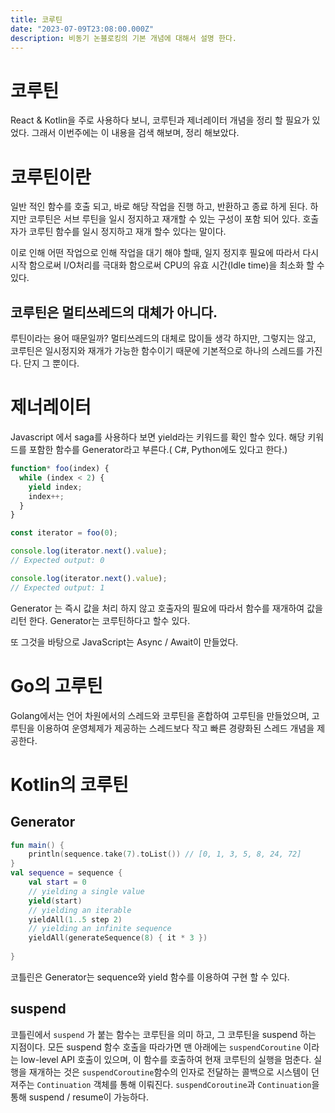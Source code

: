 ```yaml
---
title: 코루틴
date: "2023-07-09T23:08:00.000Z"
description: 비동기 논블로킹의 기본 개념에 대해서 설명 한다.
---
```

# 코루틴

React & Kotlin을 주로 사용하다 보니, 코루틴과 제너레이터 개념을 정리 할 필요가 있었다. 그래서 이번주에는 이 내용을 검색 해보며, 정리 해보았다.

# 코루틴이란

 일반 적인 함수를 호출 되고, 바로 해당 작업을 진행 하고, 반환하고 종료 하게 된다. 하지만 코루틴은 서브 루틴을 일시 정지하고 재개할 수 있는 구성이 포함 되어 있다. 호출자가 코루틴 함수를 일시 정지하고 재개 할수 있다는 말이다.

 이로 인해 어떤 작업으로 인해 작업을 대기 해야 할때, 일지 정지후 필요에 따라서 다시 시작 함으로써 I/O처리를 극대화 함으로써 CPU의 유효 시간(Idle time)을 최소화 할 수 있다.

## 코루틴은 멀티쓰레드의 대체가 아니다.

 루틴이라는 용어 때문일까? 멀티쓰레드의 대체로 많이들 생각 하지만, 그렇지는 않고, 코루틴은 일시정지와 재개가 가능한 함수이기 때문에 기본적으로 하나의 스레드를 가진다. 단지 그 뿐이다.

# 제너레이터

 Javascript 에서 saga를 사용하다 보면 yield라는 키워드를 확인 할수 있다. 해당 키워드를 포함한 함수를 Generator라고 부른다.( C#, Python에도 있다고 한다.)

```javascript
function* foo(index) {
  while (index < 2) {
    yield index;
    index++;
  }
}

const iterator = foo(0);

console.log(iterator.next().value);
// Expected output: 0

console.log(iterator.next().value);
// Expected output: 1
```

  Generator 는 즉시 값을 처리 하지 않고 호출자의 필요에 따라서 함수를 재개하여 값을 리턴 한다. Generator는 코루틴하다고 할수 있다.

 또 그것을 바탕으로 JavaScript는 Async / Await이 만들었다. 

# Go의 고루틴

 Golang에서는 언어 차원에서의 스레드와 코루틴을 혼합하여 고루틴을 만들었으며, 고루틴을 이용하여 운영체제가 제공하는 스레드보다 작고 빠른 경량화된 스레드 개념을 제공한다.

# Kotlin의 코루틴

## Generator

```kotlin
fun main() {
    println(sequence.take(7).toList()) // [0, 1, 3, 5, 8, 24, 72]
}
val sequence = sequence {
	val start = 0
    // yielding a single value
    yield(start)
    // yielding an iterable
    yieldAll(1..5 step 2)
    // yielding an infinite sequence
    yieldAll(generateSequence(8) { it * 3 })
    
}
```

 코틀린은 Generator는 sequence와 yield 함수를 이용하여 구현 할 수 있다.

## suspend

 코틀린에서 `suspend` 가 붙는 함수는 코루틴을 의미 하고, 그 코루틴을 suspend 하는 지점이다. 모든 suspend 함수 호출을 따라가면 맨 아래에는 `suspendCoroutine` 이라는 low-level API 호출이 있으며, 이 함수를 호출하여 현재 코루틴의 실행을 멈춘다. 실행을 재개하는 것은 `suspendCoroutine`함수의 인자로 전달하는 콜백으로 시스템이 던져주는 `Continuation` 객체를 통해 이뤄진다. `suspendCoroutine`과 `Continuation`을 통해 suspend / resume이 가능하다.

